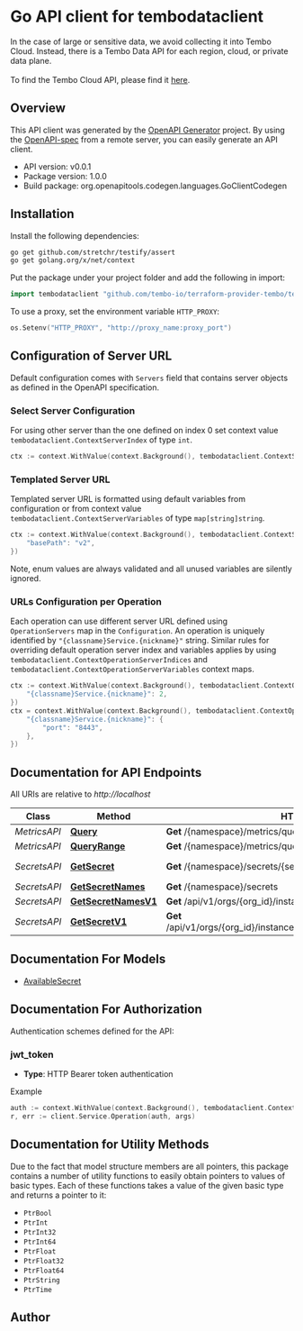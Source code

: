 # Go API client for tembodataclient

In the case of large or sensitive data, we avoid collecting it into Tembo Cloud. Instead, there is a Tembo Data API for each region, cloud, or private data plane.
            </br>
            </br>
            To find the Tembo Cloud API, please find it [here](https://api.tembo.io/swagger-ui/).
            

## Overview
This API client was generated by the [OpenAPI Generator](https://openapi-generator.tech) project.  By using the [OpenAPI-spec](https://www.openapis.org/) from a remote server, you can easily generate an API client.

- API version: v0.0.1
- Package version: 1.0.0
- Build package: org.openapitools.codegen.languages.GoClientCodegen

## Installation

Install the following dependencies:

```sh
go get github.com/stretchr/testify/assert
go get golang.org/x/net/context
```

Put the package under your project folder and add the following in import:

```go
import tembodataclient "github.com/tembo-io/terraform-provider-tembo/tembodataclient"
```

To use a proxy, set the environment variable `HTTP_PROXY`:

```go
os.Setenv("HTTP_PROXY", "http://proxy_name:proxy_port")
```

## Configuration of Server URL

Default configuration comes with `Servers` field that contains server objects as defined in the OpenAPI specification.

### Select Server Configuration

For using other server than the one defined on index 0 set context value `tembodataclient.ContextServerIndex` of type `int`.

```go
ctx := context.WithValue(context.Background(), tembodataclient.ContextServerIndex, 1)
```

### Templated Server URL

Templated server URL is formatted using default variables from configuration or from context value `tembodataclient.ContextServerVariables` of type `map[string]string`.

```go
ctx := context.WithValue(context.Background(), tembodataclient.ContextServerVariables, map[string]string{
	"basePath": "v2",
})
```

Note, enum values are always validated and all unused variables are silently ignored.

### URLs Configuration per Operation

Each operation can use different server URL defined using `OperationServers` map in the `Configuration`.
An operation is uniquely identified by `"{classname}Service.{nickname}"` string.
Similar rules for overriding default operation server index and variables applies by using `tembodataclient.ContextOperationServerIndices` and `tembodataclient.ContextOperationServerVariables` context maps.

```go
ctx := context.WithValue(context.Background(), tembodataclient.ContextOperationServerIndices, map[string]int{
	"{classname}Service.{nickname}": 2,
})
ctx = context.WithValue(context.Background(), tembodataclient.ContextOperationServerVariables, map[string]map[string]string{
	"{classname}Service.{nickname}": {
		"port": "8443",
	},
})
```

## Documentation for API Endpoints

All URIs are relative to *http://localhost*

Class | Method | HTTP request | Description
------------ | ------------- | ------------- | -------------
*MetricsAPI* | [**Query**](docs/MetricsAPI.md#query) | **Get** /{namespace}/metrics/query | 
*MetricsAPI* | [**QueryRange**](docs/MetricsAPI.md#queryrange) | **Get** /{namespace}/metrics/query_range | 
*SecretsAPI* | [**GetSecret**](docs/SecretsAPI.md#getsecret) | **Get** /{namespace}/secrets/{secret_name} | Please use /api/v1/orgs/{org_id}/instances/{instance_id}/secrets/{secret_name}
*SecretsAPI* | [**GetSecretNames**](docs/SecretsAPI.md#getsecretnames) | **Get** /{namespace}/secrets | Please use /api/v1/orgs/{org_id}/instances/{instance_id}/secrets
*SecretsAPI* | [**GetSecretNamesV1**](docs/SecretsAPI.md#getsecretnamesv1) | **Get** /api/v1/orgs/{org_id}/instances/{instance_id}/secrets | 
*SecretsAPI* | [**GetSecretV1**](docs/SecretsAPI.md#getsecretv1) | **Get** /api/v1/orgs/{org_id}/instances/{instance_id}/secrets/{secret_name} | 


## Documentation For Models

 - [AvailableSecret](docs/AvailableSecret.md)


## Documentation For Authorization


Authentication schemes defined for the API:
### jwt_token

- **Type**: HTTP Bearer token authentication

Example

```go
auth := context.WithValue(context.Background(), tembodataclient.ContextAccessToken, "BEARER_TOKEN_STRING")
r, err := client.Service.Operation(auth, args)
```


## Documentation for Utility Methods

Due to the fact that model structure members are all pointers, this package contains
a number of utility functions to easily obtain pointers to values of basic types.
Each of these functions takes a value of the given basic type and returns a pointer to it:

* `PtrBool`
* `PtrInt`
* `PtrInt32`
* `PtrInt64`
* `PtrFloat`
* `PtrFloat32`
* `PtrFloat64`
* `PtrString`
* `PtrTime`

## Author



